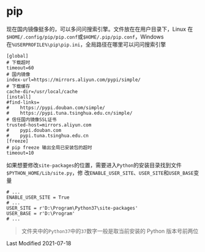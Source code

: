 # pip

现在国内镜像挺多的，可以多问问搜索引擎。文件放在在用户目录下，Linux
在`$HOME/.config/pip/pip.conf`或`$HOME/.pip/pip.conf`，Windows 在`%USERPROFILE%\pip\pip.ini`，全局路径在哪里可以问问搜索引擎

```
[global]
# 下载超时
timeout=60
# 国内镜像
index-url=https://mirrors.aliyun.com/pypi/simple/
# 下载缓存
cache-dir=/usr/local/cache
[install]
#find-links=
#    https://pypi.douban.com/simple/
#    https://pypi.tuna.tsinghua.edu.cn/simple/
# 信任国内镜像SSL证书
trusted-host=mirrors.aliyun.com
#    pypi.douban.com
#    pypi.tuna.tsinghua.edu.cn
[freeze]
# pip freeze 输出全局已安装包的超时
timeout=10
```

如果想要修改`site-packages`的位置，需要进入`Python`的安装目录找到文件`$PYTHON_HOME/Lib/site.py`，修
改`ENABLE_USER_SITE`、`USER_SITE`和`USER_BASE`变量

```
# ...
ENABLE_USER_SITE = True
# ...
USER_SITE = r'D:\Program\Python37\site-packages'
USER_BASE = r'D:\Program'
# ...
```

> 文件夹中的`Python37`中的`37`数字一般是取当前安装的 Python 版本号前两位

Last Modified 2021-07-18
